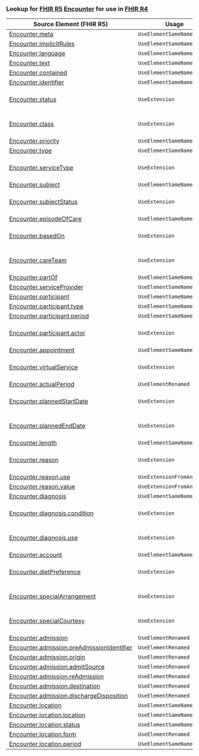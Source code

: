 ### Lookup for [FHIR R5](https://hl7.org/fhir/R5/) [Encounter](https://hl7.org/fhir/R5/Encounter.html) for use in [FHIR R4](https://hl7.org/fhir/R4/)

| Source Element (FHIR R5) | Usage | Target |
| -------------- | ----- | ------ |
| [Encounter.meta](https://hl7.org/fhir/R5/Encounter.html#resource) | `UseElementSameName` | [Encounter.meta](https://hl7.org/fhir/R4/Encounter.html#resource) |
| [Encounter.implicitRules](https://hl7.org/fhir/R5/Encounter.html#resource) | `UseElementSameName` | [Encounter.implicitRules](https://hl7.org/fhir/R4/Encounter.html#resource) |
| [Encounter.language](https://hl7.org/fhir/R5/Encounter.html#resource) | `UseElementSameName` | [Encounter.language](https://hl7.org/fhir/R4/Encounter.html#resource) |
| [Encounter.text](https://hl7.org/fhir/R5/Encounter.html#resource) | `UseElementSameName` | [Encounter.text](https://hl7.org/fhir/R4/Encounter.html#resource) |
| [Encounter.contained](https://hl7.org/fhir/R5/Encounter.html#resource) | `UseElementSameName` | [Encounter.contained](https://hl7.org/fhir/R4/Encounter.html#resource) |
| [Encounter.identifier](https://hl7.org/fhir/R5/Encounter.html#resource) | `UseElementSameName` | [Encounter.identifier](https://hl7.org/fhir/R4/Encounter.html#resource) |
| [Encounter.status](https://hl7.org/fhir/R5/Encounter.html#resource) | `UseExtension` | [http://hl7.org/fhir/5.0/StructureDefinition/extension-Encounter.status](StructureDefinition-ext-R5-Encounter.status.html) |
| [Encounter.class](https://hl7.org/fhir/R5/Encounter.html#resource) | `UseExtension` | [http://hl7.org/fhir/5.0/StructureDefinition/extension-Encounter.class](StructureDefinition-ext-R5-Encounter.class.html) |
| [Encounter.priority](https://hl7.org/fhir/R5/Encounter.html#resource) | `UseElementSameName` | [Encounter.priority](https://hl7.org/fhir/R4/Encounter.html#resource) |
| [Encounter.type](https://hl7.org/fhir/R5/Encounter.html#resource) | `UseElementSameName` | [Encounter.type](https://hl7.org/fhir/R4/Encounter.html#resource) |
| [Encounter.serviceType](https://hl7.org/fhir/R5/Encounter.html#resource) | `UseExtension` | [http://hl7.org/fhir/5.0/StructureDefinition/extension-Encounter.serviceType](StructureDefinition-ext-R5-Encounter.serviceType.html) |
| [Encounter.subject](https://hl7.org/fhir/R5/Encounter.html#resource) | `UseElementSameName` | [Encounter.subject](https://hl7.org/fhir/R4/Encounter.html#resource) |
| [Encounter.subjectStatus](https://hl7.org/fhir/R5/Encounter.html#resource) | `UseExtension` | [http://hl7.org/fhir/5.0/StructureDefinition/extension-Encounter.subjectStatus](StructureDefinition-ext-R5-Encounter.subjectStatus.html) |
| [Encounter.episodeOfCare](https://hl7.org/fhir/R5/Encounter.html#resource) | `UseElementSameName` | [Encounter.episodeOfCare](https://hl7.org/fhir/R4/Encounter.html#resource) |
| [Encounter.basedOn](https://hl7.org/fhir/R5/Encounter.html#resource) | `UseExtension` | [http://hl7.org/fhir/5.0/StructureDefinition/extension-Encounter.basedOn](StructureDefinition-ext-R5-Encounter.basedOn.html) |
| [Encounter.careTeam](https://hl7.org/fhir/R5/Encounter.html#resource) | `UseExtension` | [http://hl7.org/fhir/5.0/StructureDefinition/extension-Encounter.careTeam](StructureDefinition-ext-R5-Encounter.careTeam.html) |
| [Encounter.partOf](https://hl7.org/fhir/R5/Encounter.html#resource) | `UseElementSameName` | [Encounter.partOf](https://hl7.org/fhir/R4/Encounter.html#resource) |
| [Encounter.serviceProvider](https://hl7.org/fhir/R5/Encounter.html#resource) | `UseElementSameName` | [Encounter.serviceProvider](https://hl7.org/fhir/R4/Encounter.html#resource) |
| [Encounter.participant](https://hl7.org/fhir/R5/Encounter.html#resource) | `UseElementSameName` | [Encounter.participant](https://hl7.org/fhir/R4/Encounter.html#resource) |
| [Encounter.participant.type](https://hl7.org/fhir/R5/Encounter.html#resource) | `UseElementSameName` | [Encounter.participant.type](https://hl7.org/fhir/R4/Encounter.html#resource) |
| [Encounter.participant.period](https://hl7.org/fhir/R5/Encounter.html#resource) | `UseElementSameName` | [Encounter.participant.period](https://hl7.org/fhir/R4/Encounter.html#resource) |
| [Encounter.participant.actor](https://hl7.org/fhir/R5/Encounter.html#resource) | `UseExtension` | [http://hl7.org/fhir/5.0/StructureDefinition/extension-Encounter.participant.actor](StructureDefinition-ext-R5-Encounter.pa.actor.html) |
| [Encounter.appointment](https://hl7.org/fhir/R5/Encounter.html#resource) | `UseElementSameName` | [Encounter.appointment](https://hl7.org/fhir/R4/Encounter.html#resource) |
| [Encounter.virtualService](https://hl7.org/fhir/R5/Encounter.html#resource) | `UseExtension` | [http://hl7.org/fhir/5.0/StructureDefinition/extension-Encounter.virtualService](StructureDefinition-ext-R5-Encounter.virtualService.html) |
| [Encounter.actualPeriod](https://hl7.org/fhir/R5/Encounter.html#resource) | `UseElementRenamed` | [Encounter.period](https://hl7.org/fhir/R4/Encounter.html#resource) |
| [Encounter.plannedStartDate](https://hl7.org/fhir/R5/Encounter.html#resource) | `UseExtension` | [http://hl7.org/fhir/5.0/StructureDefinition/extension-Encounter.plannedStartDate](StructureDefinition-ext-R5-Encounter.plannedStartDate.html) |
| [Encounter.plannedEndDate](https://hl7.org/fhir/R5/Encounter.html#resource) | `UseExtension` | [http://hl7.org/fhir/5.0/StructureDefinition/extension-Encounter.plannedEndDate](StructureDefinition-ext-R5-Encounter.plannedEndDate.html) |
| [Encounter.length](https://hl7.org/fhir/R5/Encounter.html#resource) | `UseElementSameName` | [Encounter.length](https://hl7.org/fhir/R4/Encounter.html#resource) |
| [Encounter.reason](https://hl7.org/fhir/R5/Encounter.html#resource) | `UseExtension` | [http://hl7.org/fhir/5.0/StructureDefinition/extension-Encounter.reason](StructureDefinition-ext-R5-Encounter.reason.html) |
| [Encounter.reason.use](https://hl7.org/fhir/R5/Encounter.html#resource) | `UseExtensionFromAncestor` | - |
| [Encounter.reason.value](https://hl7.org/fhir/R5/Encounter.html#resource) | `UseExtensionFromAncestor` | - |
| [Encounter.diagnosis](https://hl7.org/fhir/R5/Encounter.html#resource) | `UseElementSameName` | [Encounter.diagnosis](https://hl7.org/fhir/R4/Encounter.html#resource) |
| [Encounter.diagnosis.condition](https://hl7.org/fhir/R5/Encounter.html#resource) | `UseExtension` | [http://hl7.org/fhir/5.0/StructureDefinition/extension-Encounter.diagnosis.condition](StructureDefinition-ext-R5-Encounter.di.condition.html) |
| [Encounter.diagnosis.use](https://hl7.org/fhir/R5/Encounter.html#resource) | `UseExtension` | [http://hl7.org/fhir/5.0/StructureDefinition/extension-Encounter.diagnosis.use](StructureDefinition-ext-R5-Encounter.di.use.html) |
| [Encounter.account](https://hl7.org/fhir/R5/Encounter.html#resource) | `UseElementSameName` | [Encounter.account](https://hl7.org/fhir/R4/Encounter.html#resource) |
| [Encounter.dietPreference](https://hl7.org/fhir/R5/Encounter.html#resource) | `UseExtension` | [http://hl7.org/fhir/5.0/StructureDefinition/extension-Encounter.dietPreference](StructureDefinition-ext-R5-Encounter.dietPreference.html) |
| [Encounter.specialArrangement](https://hl7.org/fhir/R5/Encounter.html#resource) | `UseExtension` | [http://hl7.org/fhir/5.0/StructureDefinition/extension-Encounter.specialArrangement](StructureDefinition-ext-R5-Encounter.specialArrangement.html) |
| [Encounter.specialCourtesy](https://hl7.org/fhir/R5/Encounter.html#resource) | `UseExtension` | [http://hl7.org/fhir/5.0/StructureDefinition/extension-Encounter.specialCourtesy](StructureDefinition-ext-R5-Encounter.specialCourtesy.html) |
| [Encounter.admission](https://hl7.org/fhir/R5/Encounter.html#resource) | `UseElementRenamed` | [Encounter.hospitalization](https://hl7.org/fhir/R4/Encounter.html#resource) |
| [Encounter.admission.preAdmissionIdentifier](https://hl7.org/fhir/R5/Encounter.html#resource) | `UseElementRenamed` | [Encounter.hospitalization.preAdmissionIdentifier](https://hl7.org/fhir/R4/Encounter.html#resource) |
| [Encounter.admission.origin](https://hl7.org/fhir/R5/Encounter.html#resource) | `UseElementRenamed` | [Encounter.hospitalization.origin](https://hl7.org/fhir/R4/Encounter.html#resource) |
| [Encounter.admission.admitSource](https://hl7.org/fhir/R5/Encounter.html#resource) | `UseElementRenamed` | [Encounter.hospitalization.admitSource](https://hl7.org/fhir/R4/Encounter.html#resource) |
| [Encounter.admission.reAdmission](https://hl7.org/fhir/R5/Encounter.html#resource) | `UseElementRenamed` | [Encounter.hospitalization.reAdmission](https://hl7.org/fhir/R4/Encounter.html#resource) |
| [Encounter.admission.destination](https://hl7.org/fhir/R5/Encounter.html#resource) | `UseElementRenamed` | [Encounter.hospitalization.destination](https://hl7.org/fhir/R4/Encounter.html#resource) |
| [Encounter.admission.dischargeDisposition](https://hl7.org/fhir/R5/Encounter.html#resource) | `UseElementRenamed` | [Encounter.hospitalization.dischargeDisposition](https://hl7.org/fhir/R4/Encounter.html#resource) |
| [Encounter.location](https://hl7.org/fhir/R5/Encounter.html#resource) | `UseElementSameName` | [Encounter.location](https://hl7.org/fhir/R4/Encounter.html#resource) |
| [Encounter.location.location](https://hl7.org/fhir/R5/Encounter.html#resource) | `UseElementSameName` | [Encounter.location.location](https://hl7.org/fhir/R4/Encounter.html#resource) |
| [Encounter.location.status](https://hl7.org/fhir/R5/Encounter.html#resource) | `UseElementSameName` | [Encounter.location.status](https://hl7.org/fhir/R4/Encounter.html#resource) |
| [Encounter.location.form](https://hl7.org/fhir/R5/Encounter.html#resource) | `UseElementRenamed` | [Encounter.location.physicalType](https://hl7.org/fhir/R4/Encounter.html#resource) |
| [Encounter.location.period](https://hl7.org/fhir/R5/Encounter.html#resource) | `UseElementSameName` | [Encounter.location.period](https://hl7.org/fhir/R4/Encounter.html#resource) |
